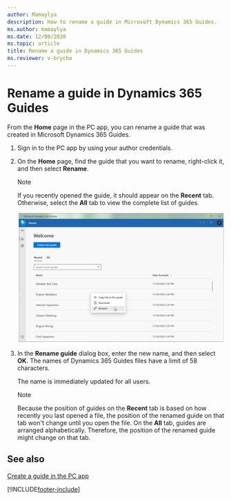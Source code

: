 ```yaml
---
author: Mamaylya
description: How to rename a guide in Microsoft Dynamics 365 Guides.
ms.author: mamaylya
ms.date: 12/08/2020
ms.topic: article
title: Rename a guide in Dynamics 365 Guides
ms.reviewer: v-brycho
---
```


# Rename a guide in Dynamics 365 Guides

From the **Home** page in the PC app, you can rename a guide that was created in Microsoft Dynamics 365 Guides.

1. Sign in to the PC app by using your author credentials.

2. On the **Home** page, find the guide that you want to rename, right-click it, and then select **Rename**.

    > [!NOTE]
    > If you recently opened the guide, it should appear on the **Recent** tab. Otherwise, select the **All** tab to view the complete list of guides.

   ![Rename command](media/rename-guide.PNG "Rename command")

3. In the **Rename guide** dialog box, enter the new name, and then select **OK**. The names of Dynamics 365 Guides files have a limit of 58 characters.

    The name is immediately updated for all users.

    > [!NOTE]
    > Because the position of guides on the **Recent** tab is based on how recently you last opened a file, the position of the renamed guide on that tab won't change until you open the file. On the **All** tab, guides are arranged alphabetically. Therefore, the position of the renamed guide might change on that tab.

## See also

[Create a guide in the PC app](create-guide.md)


[!INCLUDE[footer-include](../includes/footer-banner.md)]
